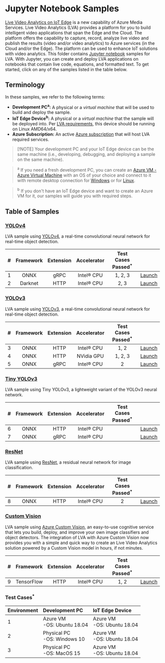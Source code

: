 # Jupyter Notebook Samples
<a href="https://azure.microsoft.com/en-us/services/media-services/live-video-analytics" target="_blank">Live Video Analytics on IoT Edge</a> is a new capability of Azure Media Services. Live Video Analytics (LVA) provides a platform for you to build intelligent video applications that span the Edge and the Cloud. The platform offers the capability to capture, record, analyze live video and publish the results (video and/or video analytics) to Azure services (in the Cloud and/or the Edge). The platform can be used to enhance IoT solutions with video analytics. This folder contains [Jupyter notebook](https://jupyter.org/) samples for LVA. With Jupyter, you can create and deploy LVA applications on notebooks that contain live code, equations, and formatted text. To get started, click on any of the samples listed in the table below.  

## Terminology  
In these samples, we refer to the following terms:  
- **Development PC<sup>a</sup>:** A physical or a *virtual machine* that will be used to build and deploy the sample.
- **IoT Edge Device<sup>b</sup>:** A physical or a *virtual machine* that the sample will be deployed into. Per [LVA requirements](https://docs.microsoft.com/en-us/azure/media-services/live-video-analytics-edge/overview#supported-environments), this device should be running on Linux AMD64/x64.
- **Azure Subscription:** An active [Azure subscription](https://azure.microsoft.com/) that will host LVA required services.

> [!NOTE] Your development PC and your IoT Edge device can be the same machine (i.e., developing, debugging, and deploying a sample on the same machine).

> <sup>a</sup> If you need a fresh development PC, you can create an [Azure VM - Azure Virtual Machine](https://docs.microsoft.com/en-us/azure/virtual-machines/) with an OS of your choice and connect to it with remote desktop connection for [Windows](https://docs.microsoft.com/en-us/azure/virtual-machines/windows/connect-logon) or for [Linux](https://docs.microsoft.com/en-us/azure/virtual-machines/linux/use-remote-desktop). 

> <sup>b</sup> If you don't have an IoT Edge device and want to create an Azure VM for it, our samples will guide you with required steps.

## Table of Samples
### <u>YOLOv4</u>
LVA sample using [YOLOv4](https://github.com/onnx/models/tree/master/vision/object_detection_segmentation/yolov4), a real-time convolutional neural network for real-time object detection.

| #   | Framework | Extension | Accelerator             | Test Cases Passed<sup>*</sup> |                                                                   |
|:---:|:---:      |:---:      |:---:                    |:--:                           |:--:                                                               |
| 1   | ONNX      | gRPC      | Intel® CPU              | 1, 2, 3                       |[Launch](yolo/yolov4/yolov4-grpc-icpu-onnx/readme.md)              | 
| 2   | Darknet   | HTTP      | Intel® CPU              | 2, 3                          |[Launch](yolo/yolov4/yolov4-http-icpu-darknet/readme.md)           | 


### <u>YOLOv3</u>
LVA sample using [YOLOv3](https://pjreddie.com/darknet/yolo/), a real-time convolutional neural network for real-time object detection.

| #   | Framework | Extension | Accelerator             | Test Cases Passed<sup>*</sup> |                                                                   |
|:---:|:---:      |:---:      |:---:                    |:--:                           |:--:                                                               |
| 3   | ONNX      | HTTP      | Intel® CPU              | 1, 2                          |[Launch](yolo/yolov3/yolov3-http-icpu-onnx/readme.md)              | 
| 4   | ONNX      | HTTP      | NVidia GPU              | 1, 2, 3                       |[Launch](yolo/yolov3/yolov3-http-ngpu-onnx/readme.md)              | 
| 5   | ONNX      | gRPC      | Intel® CPU              | 2                             |[Launch](yolo/yolov3/yolov3-grpc-icpu-onnx/readme.md)              | 

### <u>Tiny YOLOv3</u>
LVA sample using Tiny YOLOv3, a lightweight variant of the YOLOv3 neural network.

| #   | Framework | Extension | Accelerator             | Test Cases Passed<sup>*</sup> |                                                                   |
|:---:|:---:      |:---:      |:---:                    |:--:                           |:--:                                                               |
| 6   | ONNX      | HTTP      | Intel® CPU              |                               |[Launch](yolo/tinyyolov3/tinyyolov3-http-icpu-onnx/readme.md)      | 
| 7   | ONNX      | gRPC      | Intel® CPU              |                               |[Launch](yolo/tinyyolov3/tinyyolov3-http-icpu-onnx/readme.md)      | 

### <u>ResNet</u>
LVA sample using [ResNet](https://github.com/onnx/models/tree/master/vision/classification/resnet), a residual neural network for image classification.

| #   | Framework | Extension | Accelerator             | Test Cases Passed<sup>*</sup> |                                                                   |
|:---:|:---:      |:---:      |:---:                    |:--:                           |:--:                                                               |
| 8   | ONNX      | HTTP      | Intel® CPU              | 2                             |[Launch](resnet/resnet50/resnet50-http-icpu-onnx/readme.md)        | 

### <u>Custom Vision</u>
LVA sample using [Azure Custom Vision](https://azure.microsoft.com/en-us/services/cognitive-services/custom-vision-service/), an easy-to-use cognitive service that lets you build, deploy, and improve your own image classifiers and object detectors. The integration of LVA with Azure Custom Vision now provides you with a simple and quick way to create an Live Video Analytics solution powered by a Custom Vision model in hours, if not minutes.

| #   | Framework | Extension | Accelerator             | Test Cases Passed<sup>*</sup> |                                                                   |
|:---:|:---:      |:---:      |:---:                    |:--:                           |:--:                                                               |
| 9   | TensorFlow| HTTP      | Intel® CPU              | 1, 2                          |[Launch](customvision/readme.md)                                   | 



### Test Cases<sup>*</sup>
| Environment | Development PC                  | IoT Edge Device               |
| :---        | :---                            | :---                          |
| 1           | Azure VM<br>-OS: Ubuntu 18.04   | Azure VM<br>-OS: Ubuntu 18.04 |
| 2           | Physical PC<br>-OS: Windows 10  | Azure VM<br>-OS: Ubuntu 18.04 |
| 3           | Physical PC<br>-OS: MacOS 15    | Azure VM<br>-OS: Ubuntu 18.04 |  
